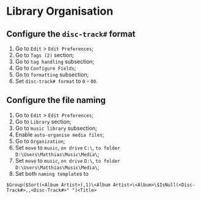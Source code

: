 # Library Organisation

## Configure the `disc-track#` format
1. Go to `Edit` > `Edit Preferences`;
2. Go to `Tags (2)` section;
3. Go to `tag handling` subsection;
4. Go to `Configure Fields`;
5. Go to `formatting` subsection;
6. Set `disc-track# format` to `0` - `00`.

## Configure the file naming
1. Go to `Edit` > `Edit Preferences`;
2. Go to `Library` section;
3. Go to `music library` subsection;
4. Enable `auto-organise media files`;
5. Go to `Organization`;
6. Set `move` to `music`, `on drive` `C:\`, `to folder` `D:\Users\Matthias\Music\Media\`;
7. Set `move` to `music`, `on drive` `D:\`, `to folder` `D:\Users\Matthias\Music\Media\`;
8. Set both `naming template`s to

```$Group($Sort(<Album Artist>),1)\<Album Artist>\<Album>\$IsNull(<Disc-Track#>,,<Disc-Track#>" ")<Title>```
